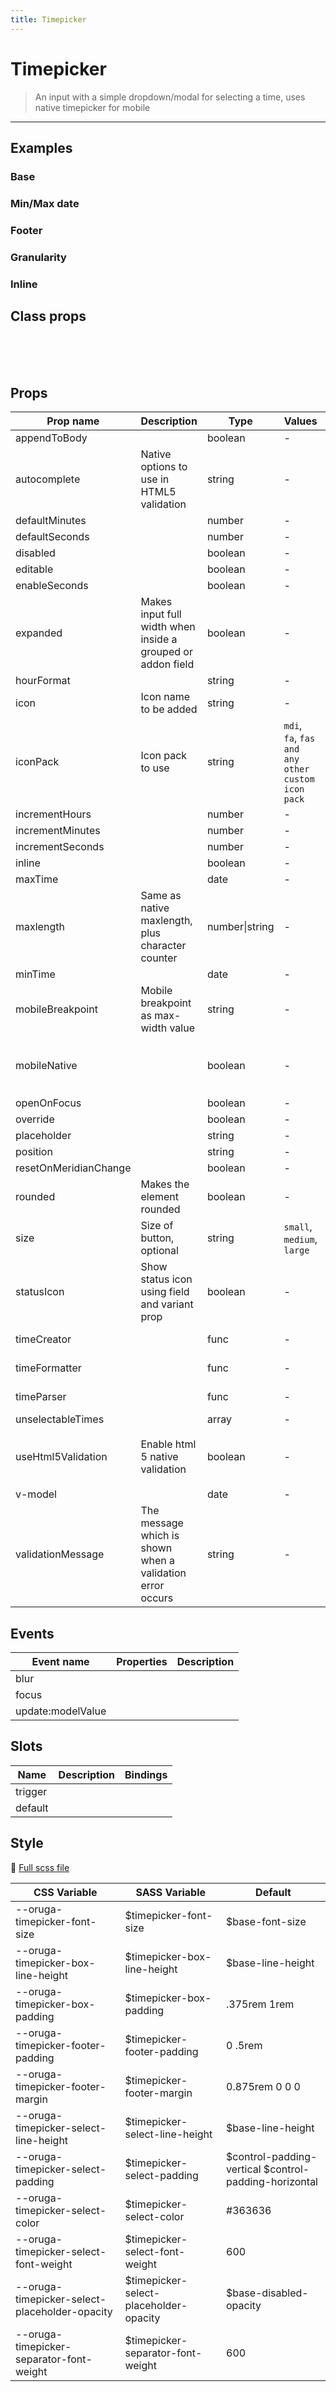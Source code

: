 ```yaml
---
title: Timepicker
---
```


# Timepicker

> An input with a simple dropdown/modal for selecting a time, uses native timepicker for mobile

> <CarbonAds />

---

## Examples

### Base

<ExampleViewer example="timepicker/base" />

### Min/Max date

<ExampleViewer example="timepicker/min-max-date" />

### Footer

<ExampleViewer example="timepicker/footer" />

### Granularity

<ExampleViewer example="timepicker/granularity" />

### Inline

<ExampleViewer example="timepicker/inline" />

## Class props

<br />

<inspector-viewer component="timepicker" />

<br />
<br />

## Props

| Prop name             | Description                                                 | Type           | Values                                            | Default                                                                                                                                      |
| --------------------- | ----------------------------------------------------------- | -------------- | ------------------------------------------------- | -------------------------------------------------------------------------------------------------------------------------------------------- |
| appendToBody          |                                                             | boolean        | -                                                 |                                                                                                                                              |
| autocomplete          | Native options to use in HTML5 validation                   | string         | -                                                 |                                                                                                                                              |
| defaultMinutes        |                                                             | number         | -                                                 |                                                                                                                                              |
| defaultSeconds        |                                                             | number         | -                                                 |                                                                                                                                              |
| disabled              |                                                             | boolean        | -                                                 |                                                                                                                                              |
| editable              |                                                             | boolean        | -                                                 |                                                                                                                                              |
| enableSeconds         |                                                             | boolean        | -                                                 |                                                                                                                                              |
| expanded              | Makes input full width when inside a grouped or addon field | boolean        | -                                                 |                                                                                                                                              |
| hourFormat            |                                                             | string         | -                                                 |                                                                                                                                              |
| icon                  | Icon name to be added                                       | string         | -                                                 |                                                                                                                                              |
| iconPack              | Icon pack to use                                            | string         | `mdi`, `fa`, `fas and any other custom icon pack` |                                                                                                                                              |
| incrementHours        |                                                             | number         | -                                                 | 1                                                                                                                                            |
| incrementMinutes      |                                                             | number         | -                                                 | 1                                                                                                                                            |
| incrementSeconds      |                                                             | number         | -                                                 | 1                                                                                                                                            |
| inline                |                                                             | boolean        | -                                                 |                                                                                                                                              |
| maxTime               |                                                             | date           | -                                                 |                                                                                                                                              |
| maxlength             | Same as native maxlength, plus character counter            | number\|string | -                                                 |                                                                                                                                              |
| minTime               |                                                             | date           | -                                                 |                                                                                                                                              |
| mobileBreakpoint      | Mobile breakpoint as max-width value                        | string         | -                                                 |                                                                                                                                              |
| mobileNative          |                                                             | boolean        | -                                                 | <div>From <b>config</b></div><br><code style='white-space: nowrap; padding: 0;'> timepicker: {<br>&nbsp;&nbsp;mobileNative: true<br>}</code> |
| openOnFocus           |                                                             | boolean        | -                                                 |                                                                                                                                              |
| override              |                                                             | boolean        | -                                                 |                                                                                                                                              |
| placeholder           |                                                             | string         | -                                                 |                                                                                                                                              |
| position              |                                                             | string         | -                                                 |                                                                                                                                              |
| resetOnMeridianChange |                                                             | boolean        | -                                                 | false                                                                                                                                        |
| rounded               | Makes the element rounded                                   | boolean        | -                                                 |                                                                                                                                              |
| size                  | Size of button, optional                                    | string         | `small`, `medium`, `large`                        |                                                                                                                                              |
| statusIcon            | Show status icon using field and variant prop               | boolean        | -                                                 | <div>From <b>config</b></div><br><code style='white-space: nowrap; padding: 0;'>{<br>&nbsp;&nbsp; "statusIcon": true<br>}</code>             |
| timeCreator           |                                                             | func           | -                                                 | Default function (see source code)                                                                                                           |
| timeFormatter         |                                                             | func           | -                                                 | Default function (see source code)                                                                                                           |
| timeParser            |                                                             | func           | -                                                 | Default function (see source code)                                                                                                           |
| unselectableTimes     |                                                             | array          | -                                                 |                                                                                                                                              |
| useHtml5Validation    | Enable html 5 native validation                             | boolean        | -                                                 | <div>From <b>config</b></div><br><code style='white-space: nowrap; padding: 0;'>{<br>&nbsp;&nbsp; "useHtml5Validation": true<br>}</code>     |
| v-model               |                                                             | date           | -                                                 |                                                                                                                                              |
| validationMessage     | The message which is shown when a validation error occurs   | string         | -                                                 |                                                                                                                                              |

## Events

| Event name        | Properties | Description |
| ----------------- | ---------- | ----------- |
| blur              |            |
| focus             |            |
| update:modelValue |            |

## Slots

| Name    | Description | Bindings |
| ------- | ----------- | -------- |
| trigger |             |          |
| default |             |          |

## Style

📄 [Full scss file](https://github.com/oruga-ui/oruga/blob/master/packages/oruga/src/scss/components/__timepicker.scss.scss)

| CSS Variable                                  | SASS Variable                           | Default                                               |
| --------------------------------------------- | --------------------------------------- | ----------------------------------------------------- |
| --oruga-timepicker-font-size                  | \$timepicker-font-size                  | \$base-font-size                                      |
| --oruga-timepicker-box-line-height            | \$timepicker-box-line-height            | \$base-line-height                                    |
| --oruga-timepicker-box-padding                | \$timepicker-box-padding                | .375rem 1rem                                          |
| --oruga-timepicker-footer-padding             | \$timepicker-footer-padding             | 0 .5rem                                               |
| --oruga-timepicker-footer-margin              | \$timepicker-footer-margin              | 0.875rem 0 0 0                                        |
| --oruga-timepicker-select-line-height         | \$timepicker-select-line-height         | \$base-line-height                                    |
| --oruga-timepicker-select-padding             | \$timepicker-select-padding             | $control-padding-vertical $control-padding-horizontal |
| --oruga-timepicker-select-color               | \$timepicker-select-color               | #363636                                               |
| --oruga-timepicker-select-font-weight         | \$timepicker-select-font-weight         | 600                                                   |
| --oruga-timepicker-select-placeholder-opacity | \$timepicker-select-placeholder-opacity | \$base-disabled-opacity                               |
| --oruga-timepicker-separator-font-weight      | \$timepicker-separator-font-weight      | 600                                                   |
